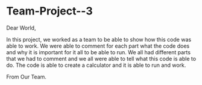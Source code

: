 # Team-Project--3


Dear World,

In this project, we worked as a team to be able to show how this code was able to work. We 
were able to comment for each part what the code does and why it is important for it all to be 
able to run. We all had different parts that we had to comment and we all were able to tell 
what this code is able to do. The code is able to create a calculator and it is able to run 
and work.

From Our Team. 
